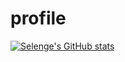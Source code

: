 # profile

[![Selenge's GitHub stats](https://github-readme-stats.vercel.app/api?username=selengecagin)](https://github.com/selengecagin/github-readme-stats)
